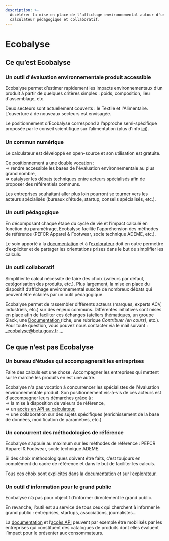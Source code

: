 ```yaml
---
description: >-
  Accélérer la mise en place de l'affichage environnemental autour d'un
  calculateur pédagogique et collaboratif.
---
```


# Ecobalyse

## Ce qu’est Ecobalyse

### Un outil d'évaluation environnementale produit accessible

Ecobalyse permet d’estimer rapidement les impacts environnementaux d’un produit à partir de quelques critères simples : poids, composition, lieu d'assemblage, etc.

Deux secteurs sont actuellement couverts : le Textile et l'Alimentaire. L'ouverture à de nouveaux secteurs est envisagée.&#x20;

Le positionnement d'Ecobalyse correspond à l’approche semi-spécifique proposée par le conseil scientifique sur l’alimentation (plus d'info [ici](https://expertises.ademe.fr/economie-circulaire/consommer-autrement/passer-a-laction/reconnaitre-produit-plus-respectueux-lenvironnement/dossier/laffichage-environnemental/affichage-environnemental-secteur-alimentaire-experimentation-20202021)).

### Un commun numérique

Le calculateur est développé en open-source et son utilisation est gratuite.&#x20;

Ce positionnement a une double vocation : \
\=> rendre accessible les bases de l'évaluation environnementale au plus grand nombre,\
\=> catalyser les débats techniques entre acteurs spécialisés afin de proposer des référentiels communs.

Les entreprises souhaitant aller plus loin pourront se tourner vers les acteurs spécialisés (bureaux d'étude, startup, conseils spécialisés, etc.).&#x20;

### Un outil **pédagogique**

En décomposant chaque étape du cycle de vie et l’impact calculé en fonction du paramétrage, Ecobalyse facilite l'appréhension des méthodes de référence (PEFCR Apparel & Footwear, socle technique ADEME, etc.).

Le soin apporté à la [documentation](https://fabrique-numerique.gitbook.io/wikicarbone/) et à l’[explorateur](https://wikicarbone.beta.gouv.fr/#/explore) doit en outre permettre d’expliciter et de partager les orientations prises dans le but de simplifier les calculs.

### Un outil **collaboratif**

Simplifier le calcul nécessite de faire des choix (valeurs par défaut, catégorisation des produits, etc.). Plus largement, la mise en place du dispositif d’affichage environnemental suscite de nombreux débats qui peuvent être éclairés par un outil pédagogique.

Ecobalyse permet de rassembler différents acteurs (marques, experts ACV, industriels, etc.) sur des enjeux communs. Différentes initiatives sont mises en place afin de faciliter ces échanges (ateliers thématiques, un groupe Slack, une [Documentation ](https://fabrique-numerique.gitbook.io/ecobalyse)riche, une rubrique _Contribuer (en cours)_, etc.). Pour toute question, vous pouvez nous contacter via le mail suivant : _ecobalyse@beta.gouv.fr ._&#x20;

## Ce que n’est pas Ecobalyse

### Un **bureau d’études** qui accompagnerait les entreprises

Faire des calculs est une chose. Accompagner les entreprises qui mettent sur le marché les produits en est une autre.&#x20;

Ecobalyse n'a pas vocation à concurrencer les spécialistes de l'évaluation environnementale produit. Son positionnement vis-à-vis de ces acteurs est d'accompagner leurs démarches grâce à : \
\=> la mise à disposition de valeurs de référence,\
\=> un [accès en API au calculateur](https://wikicarbone.beta.gouv.fr/#/api),\
\=> une collaboration sur des sujets spécifiques (enrichissement de la base de données, modification de paramètres, etc.)&#x20;

### Un **concurrent des méthodologies de référence**

Ecobalyse s’appuie au maximum sur les méthodes de référence : PEFCR Apparel & Footwear, socle technique ADEME.

Si des choix méthodologiques doivent être faits, c’est toujours en complément du cadre de référence et dans le but de faciliter les calculs.&#x20;

Tous ces choix sont explicités dans la [documentation](https://fabrique-numerique.gitbook.io/wikicarbone/) et sur l’[explorateur](https://wikicarbone.beta.gouv.fr/#/explore).

### Un outil d'information pour le **grand public**

Ecobalyse n’a pas pour objectif d’informer directement le grand public.

En revanche, l’outil est au service de tous ceux qui cherchent à informer le grand public : entreprises, startups, associations, journalistes…

La [documentation](https://fabrique-numerique.gitbook.io/wikicarbone/) et l’[accès API](https://wikicarbone.beta.gouv.fr/#/api) peuvent par exemple être mobilisés par les entreprises qui constituent des catalogues de produits dont elles évaluent l’impact pour le présenter aux consommateurs.
